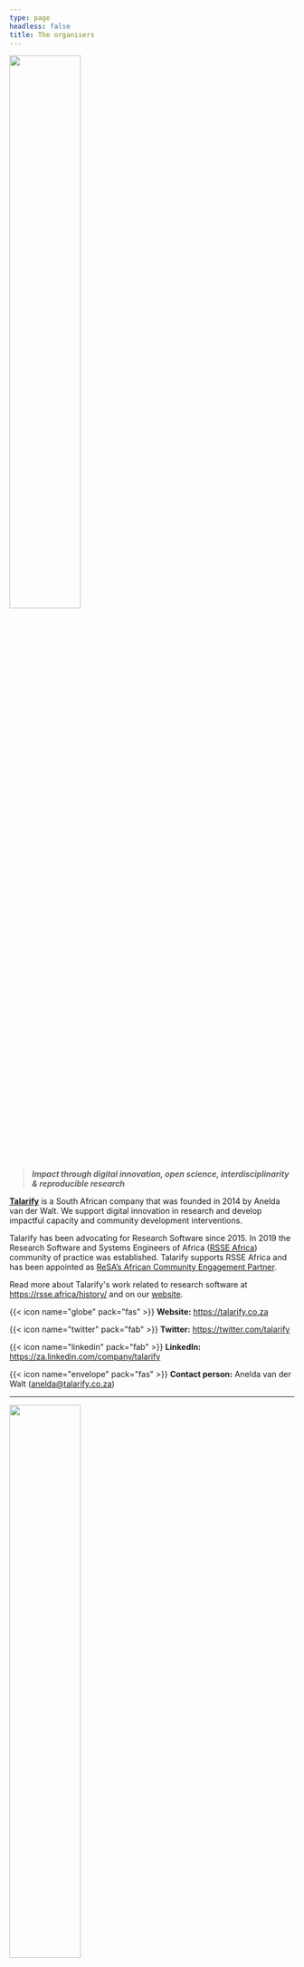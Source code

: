 ```yaml
---
type: page
headless: false
title: The organisers
---
```



<a href="https://talarify.co.za"><img src="../uploads/talarify.png" width="50%"></a>

>
> __<em>Impact through digital innovation, open science, interdisciplinarity & reproducible research</em>__
>

[__Talarify__](https://talarify.co.za) is a South African company that was founded in 2014 by Anelda van der Walt. We support digital innovation in research and develop impactful capacity and community development interventions.

Talarify has been advocating for Research Software since 2015. In 2019 the Research Software and Systems Engineers of Africa ([RSSE Africa](https://rsse.africa)) community of practice was established. Talarify supports RSSE Africa and has been appointed as [ReSA’s African Community Engagement Partner](https://www.researchsoft.org/people/).

Read more about Talarify's work related to research software at https://rsse.africa/history/ and on our [website](https://talarify.co.za).

{{< icon name="globe" pack="fas" >}} __Website:__ https://talarify.co.za

{{< icon name="twitter" pack="fab" >}} __Twitter:__ https://twitter.com/talarify

{{< icon name="linkedin" pack="fab" >}} __LinkedIn:__ https://za.linkedin.com/company/talarify

{{< icon name="envelope" pack="fas" >}} __Contact person:__ Anelda van der Walt ([anelda@talarify.co.za](mailto:anelda@talarify.co.za))

---

<a href="https://www.researchsoft.org/"><img src="../uploads/resa.png" width="50%"></a>

[__ReSA__](https://www.researchsoft.org/) aims to advance the research software ecosystem by collaborating with decision makers and key influencers. ReSA is a fiscally sponsored project of [Code for Science & Society](https://codeforscience.org/) and led by the [ReSA Steering Committee](https://www.researchsoft.org/people/).

In 2022 ReSA co-hosted an international funders’ forum meeting that led to the development of the [__Amsterdam Declaration on Funding Research Software Sustainability__](https://zenodo.org/record/7740084#.ZDbR0NJBxhE). ReSA also convenes task groups to study matters related to research software in institutional policy and research software funding opportunities.

{{< icon name="globe" pack="fas" >}} __Website:__ https://www.researchsoft.org/

{{< icon name="twitter" pack="fab" >}} __Twitter:__ https://twitter.com/ResearchSoft

{{< icon name="envelope" pack="fas" >}} __Contact person:__ Michelle Barker ([info@researchsoft.org](mailto:info@researchsoft.org))


